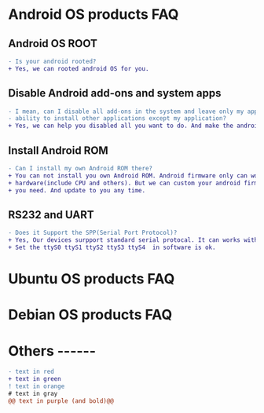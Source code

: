 # Android OS products FAQ 

## Android OS ROOT
```diff
- Is your android rooted?
+ Yes, we can rooted android OS for you.
```
## 
## Disable Android add-ons and system apps
```diff
- I mean, can I disable all add-ons in the system and leave only my application and block the
- ability to install other applications except my application? 
+ Yes, we can help you disabled all you want to do. And make the android only work with your app.
```
##
## Install Android ROM
```diff
- Can I install my own Android ROM there? 
+ You can not install you own Android ROM. Android firmware only can work with the right 
+ hardware(include CPU and others). But we can custom your android firmware for you if 
+ you need. And update to you any time.
```
##
## RS232 and UART
```diff
- Does it Support the SPP(Serial Port Protocol)?
+ Yes, Our devices surpport standard serial protocal. It can works with UART TTL mode and RS232 mode.
+ Set the ttyS0 ttyS1 ttyS2 ttyS3 ttyS4  in software is ok.
```
# Ubuntu OS products FAQ

# Debian OS products FAQ

# Others ------
```diff
- text in red
+ text in green
! text in orange
# text in gray
@@ text in purple (and bold)@@
```
